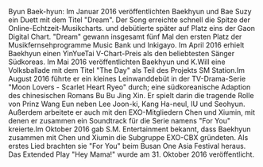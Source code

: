 Byun Baek-hyun: Im Januar 2016 veröffentlichten Baekhyun und Bae Suzy ein Duett mit dem Titel "Dream". Der Song erreichte schnell die Spitze der Online-Echtzeit-Musikcharts. und debütierte später auf Platz eins der Gaon Digital Chart. "Dream" gewann insgesamt fünf Mal den ersten Platz der Musikfernsehprogramme Music Bank und Inkigayo. Im April 2016 erhielt Baekhyun einen YinYueTai V-Chart-Preis als den beliebtesten Sänger Südkoreas. Im Mai 2016 veröffentlichten Baekhyun und K.Will eine Volksballade mit dem Titel "The Day" als Teil des Projekts SM Station.Im August 2016 führte er ein kleines Leinwanddebüt in der TV-Drama-Serie "Moon Lovers - Scarlet Heart Ryeo" durch; eine südkoreanische Adaption des chinesischen Romans Bu Bu Jing Xin. Er spielt darin die tragende Rolle von Prinz Wang Eun neben Lee Joon-ki, Kang Ha-neul, IU und  Seohyun.  Außerdem arbeitete er auch mit den EXO-Mitgliedern Chen und Xiumin, mit denen er zusammen ein Soundtrack für die Serie namens "For You" kreierte.Im Oktober 2016 gab S.M. Entertainment bekannt, dass Baekhyun zusammen mit Chen und Xiumin die Subgruppe EXO-CBX gründeten. Als erstes Lied brachten sie "For You" beim Busan One Asia Festival heraus. Das Extended Play "Hey Mama!" wurde am 31. Oktober 2016 veröffentlicht.
